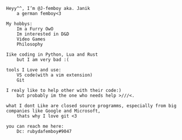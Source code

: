 	Heyy^^, I’m @J-femboy aka. Janik
 		a german femboy<3
 
 	My hobbys: 
		Im a Furry OwO
		Im interested in D&D
  		Video Games
  		Philosophy 
  
	Iike coding in Python, Lua and Rust
		but I am very bad :(
 
	tools I Love and use:
  		VS code(with a vim extension)
 	 	Git
  
	I realy like to help other with their code:)
  		but probably im the one who needs help >///<.

	what I dont Like are closed source programms, especially from big companies like Google and Microsoft, 
  		thats why I love git <3 
  
	you can reach me here:
  		Dc: rubydafemboy#9047
  	
  
  
  


